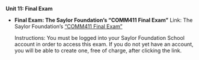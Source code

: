 **Unit 11: Final Exam** <span id="11"></span> 
-   **Final Exam: The Saylor Foundation’s “COMM411 Final Exam”**
    Link: The Saylor Foundation’s [“COMM411 Final
    Exam”](http://school.saylor.org/mod/quiz/view.php?id=1160)  
      
     Instructions: You must be logged into your Saylor Foundation School
    account in order to access this exam. If you do not yet have an
    account, you will be able to create one, free of charge, after
    clicking the link.


